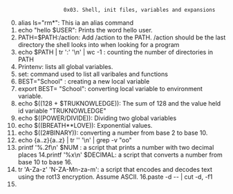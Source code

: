                       0x03. Shell, init files, variables and expansions
0. alias ls="rm*": This ia an alias command
1. echo "hello $USER": Prints the word hello user.
2. PATH=$PATH:/action: Add /action to the PATH. /action should be the last directory the shell looks into when looking for a program
3. echo $PATH | tr ':' '\n' | wc -1 : counting the number of directories in PATH
4. Printenv: lists all global variables.
5. set: command used to list all varibales and functions
6. BEST="School" : creating a new local variable
7. export BEST= "School": converting local variable to environment variable.
8. echo $((128 + $TRUKNOWLEDGE)): The sum of 128 and the value held id variable "TRUKNOWLEDGE"
9. echo $((POWER/DIVIDE)): Dividing two global variables
10. echo $((BREATH**LOVE)): Exponential values.
11. echo $((2#BINARY)): converting a number from base 2 to base 10.
12. echo {a..z}{a..z} | tr '' '\n' | grep -v "oo"
13. printf '%.2f\n' $NUM : a script that prints a number with two decimal places
14.printf '%x\n' $DECIMAL: a script that converts a number from base 10 to base 16.
15. tr 'A-Za-z' 'N-ZA-Mn-za-m': a script that encodes and decodes text using the rot13 encryption. Assume ASCII.
16.paste -d -- | cut -d, -f1
17.     
